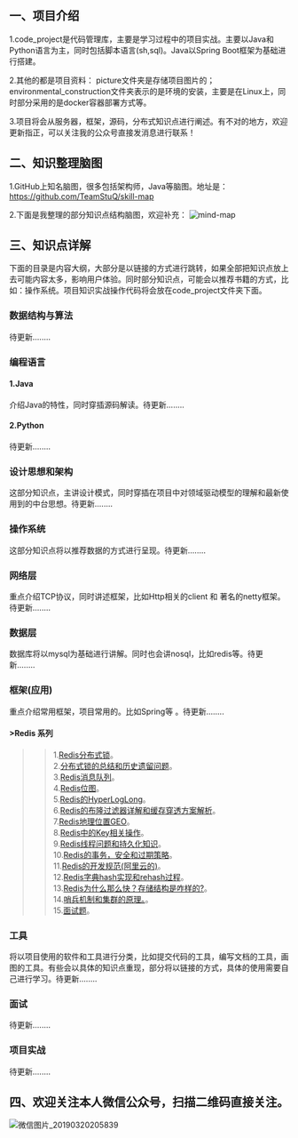 ## 一、项目介绍
1.code_project是代码管理库，主要是学习过程中的项目实战。主要以Java和Python语言为主，同时包括脚本语言(sh,sql)。Java以Spring Boot框架为基础进行搭建。

2.其他的都是项目资料：
	picture文件夹是存储项目图片的；
	environmental_construction文件夹表示的是环境的安装，主要是在Linux上，同时部分采用的是docker容器部署方式等。

3.项目将会从服务器，框架，源码，分布式知识点进行阐述。有不对的地方，欢迎更新指正，可以关注我的公众号直接发消息进行联系！

## 二、知识整理脑图
1.GitHub上知名脑图，很多包括架构师，Java等脑图。地址是：https://github.com/TeamStuQ/skill-map

2.下面是我整理的部分知识点结构脑图，欢迎补充：
![mind-map](https://github.com/zfrHJ/aaron_architecture_road/blob/master/picture/mind-map.png)

## 三、知识点详解
下面的目录是内容大纲，大部分是以链接的方式进行跳转，如果全部把知识点放上去可能内容太多，影响用户体验。同时部分知识点，可能会以推荐书籍的方式，比如：操作系统。项目知识实战操作代码将会放在code_project文件夹下面。

### 数据结构与算法
待更新........

### 编程语言

#### 1.Java
介绍Java的特性，同时穿插源码解读。待更新........

#### 2.Python
待更新........

### 设计思想和架构
这部分知识点，主讲设计模式，同时穿插在项目中对领域驱动模型的理解和最新使用到的中台思想。待更新........

### 操作系统
这部分知识点将以推荐数据的方式进行呈现。待更新........

### 网络层
重点介绍TCP协议，同时讲述框架，比如Http相关的client 和 著名的netty框架。待更新........

### 数据层
数据库将以mysql为基础进行讲解。同时也会讲nosql，比如redis等。待更新........

### 框架(应用)
重点介绍常用框架，项目常用的。比如Spring等 。待更新........


#### >Redis 系列
>>1.[Redis分布式锁](https://mp.weixin.qq.com/s/bxIZDcmh7XW5xDuiHQ61nw)。  
>>2.[分布式锁的总结和历史遗留问题](https://mp.weixin.qq.com/s/Y3zQewWeTSIR04IGTZcV9w)。  
>>3.[Redis消息队列](https://mp.weixin.qq.com/s/u_WN87XJ96LVlZEMuZF91w)。  
>>4.[Redis位图](https://mp.weixin.qq.com/s/qVNmNQnd20rtvpkSz_Lr7A)。  
>>5.[Redis的HyperLogLong](https://mp.weixin.qq.com/s/1YNMG13l0881rZvjaS2YXw)。  
>>6.[Redis的布隆过滤器详解和缓存穿透方案解析](https://mp.weixin.qq.com/s/gKVWCGUnCL8HtIuM3U-_6g)。  
>>7.[Redis地理位置GEO](https://mp.weixin.qq.com/s/Bt6amvb0X6CHrDM2ntPN8A)。  
>>8.[Redis中的Key相关操作](https://mp.weixin.qq.com/s/3bELqu1aU-U-pYra9BoMMg)。  
>>9.[Redis线程问题和持久化知识](https://mp.weixin.qq.com/s/ykiN5Vxsb_-IXzdS2lPaFQ)。  
>>10.[Redis的事务，安全和过期策略](https://mp.weixin.qq.com/s/TxsuNnV7BgAqMjfFQBNpBA)。  
>>11.[Redis的开发规范(阿里云的)](https://mp.weixin.qq.com/s/8DAErvYvNMRrLfUdhqqkJw)。  
>>12.[Redis字典hash实现和rehash过程](https://mp.weixin.qq.com/s/mYkdZeULsyHbvx6OqdMSPg)。  
>>13.[Redis为什么那么快？存储结构是咋样的?](https://mp.weixin.qq.com/s/WrXxtrw1S6_OZ7b9AsWZxg)。  
>>14.[哨兵机制和集群的原理。](https://mp.weixin.qq.com/s/I2b6OO1Sg3vmymuAPUru-w)。  
>>15.[面试题](https://mp.weixin.qq.com/s/oqWaZsahTYFudWDbfGPUbw)。  

### 工具
将以项目使用的软件和工具进行分类，比如提交代码的工具，编写文档的工具，画图的工具。有些会以具体的知识点重现，部分将以链接的方式，具体的使用需要自己进行学习。待更新........

### 面试
待更新........

### 项目实战
待更新........

## 四、欢迎关注本人微信公众号，扫描二维码直接关注。

![微信图片_20190320205839](https://github.com/zfrHJ/aaron_architecture_road/blob/master/picture/aaron.jpg)

